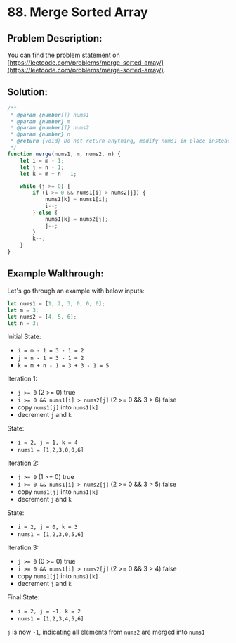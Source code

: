 # 88. Merge Sorted Array

## Problem Description:

You can find the problem statement on [https://leetcode.com/problems/merge-sorted-array/](https://leetcode.com/problems/merge-sorted-array/).

## Solution:

```js
/**
 * @param {number[]} nums1
 * @param {number} m
 * @param {number[]} nums2
 * @param {number} n
 * @return {void} Do not return anything, modify nums1 in-place instead.
 */
function merge(nums1, m, nums2, n) {
	let i = m - 1;
	let j = n - 1;
	let k = m + n - 1;

	while (j >= 0) {
		if (i >= 0 && nums1[i] > nums2[j]) {
			nums1[k] = nums1[i];
			i--;
		} else {
			nums1[k] = nums2[j];
			j--;
		}
		k--;
	}
}
```

## Example Walthrough:

Let's go through an example with below inputs:

```js
let nums1 = [1, 2, 3, 0, 0, 0];
let m = 3;
let nums2 = [4, 5, 6];
let n = 3;
```

Initial State:

- `i = m - 1 = 3 - 1 = 2`
- `j = n - 1 = 3 - 1 = 2`
- `k = m + n - 1 = 3 + 3 - 1 = 5`

Iteration 1:

- `j >= 0` (2 >= 0) true
- `i >= 0 && nums1[i] > nums2[j]` (2 >= 0 && 3 > 6) false
- copy `nums1[j]` into `nums1[k]`
- decrement `j` and `k`

State:

- `i = 2, j = 1, k = 4`
- `nums1 = [1,2,3,0,0,6]`

Iteration 2:

- `j >= 0` (1 >= 0) true
- `i >= 0 && nums1[i] > nums2[j]` (2 >= 0 && 3 > 5) false
- copy `nums1[j]` into `nums1[k]`
- decrement `j` and `k`

State:

- `i = 2, j = 0, k = 3`
- `nums1 = [1,2,3,0,5,6]`

Iteration 3:
- `j >= 0` (0 >= 0) true
- `i >= 0 && nums1[i] > nums2[j]` (2 >= 0 && 3 > 4) false
- copy `nums1[j]` into `nums1[k]`
- decrement `j` and `k`

Final State:

- `i = 2, j = -1, k = 2`
- `nums1 = [1,2,3,4,5,6]`

`j` is now `-1`, indicating all elements from `nums2` are merged into `nums1`

